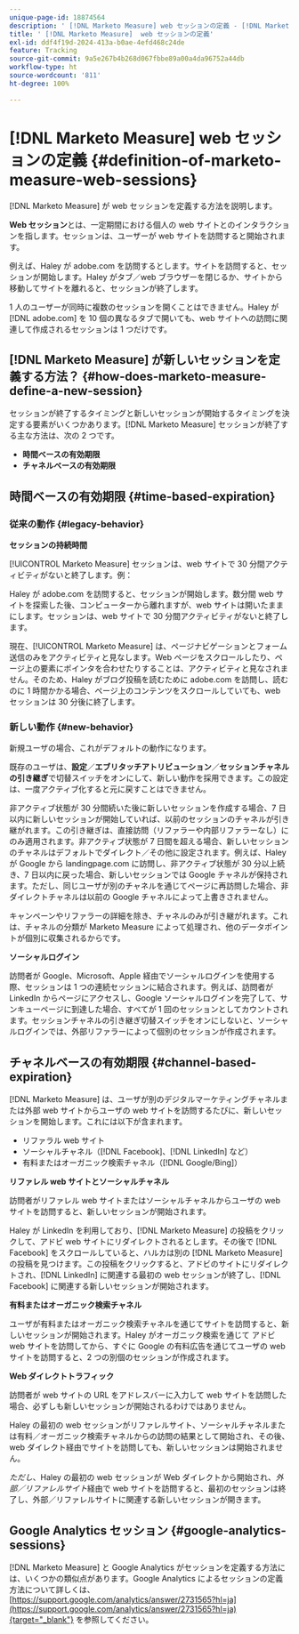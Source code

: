 ```yaml
---
unique-page-id: 18874564
description: ' [!DNL Marketo Measure] web セッションの定義 - [!DNL Marketo Measure]'
title: ' [!DNL Marketo Measure]  web セッションの定義'
exl-id: ddf4f19d-2024-413a-b0ae-4efd468c24de
feature: Tracking
source-git-commit: 9a5e267b4b268d067fbbe89a00a4da96752a44db
workflow-type: ht
source-wordcount: '811'
ht-degree: 100%

---
```


# [!DNL Marketo Measure] web セッションの定義 {#definition-of-marketo-measure-web-sessions}

[!DNL Marketo Measure] が web セッションを定義する方法を説明します。

**Web セッション**&#x200B;とは、一定期間における個人の web サイトとのインタラクションを指します。セッションは、ユーザーが web サイトを訪問すると開始されます。

例えば、Haley が adobe.com を訪問するとします。サイトを訪問すると、セッションが開始します。Haley がタブ／web ブラウザーを閉じるか、サイトから移動してサイトを離れると、セッションが終了します。

1 人のユーザーが同時に複数のセッションを開くことはできません。Haley が [!DNL adobe.com] を 10 個の異なるタブで開いても、web サイトへの訪問に関連して作成されるセッションは 1 つだけです。

## [!DNL Marketo Measure] が新しいセッションを定義する方法？ {#how-does-marketo-measure-define-a-new-session}

セッションが終了するタイミングと新しいセッションが開始するタイミングを決定する要素がいくつかあります。[!DNL Marketo Measure] セッションが終了する主な方法は、次の 2 つです。

* **時間ベースの有効期限**
* **チャネルベースの有効期限**

## 時間ベースの有効期限 {#time-based-expiration}

### 従来の動作 {#legacy-behavior}

**セッションの持続時間**

[!UICONTROL Marketo Measure] セッションは、web サイトで 30 分間アクティビティがないと終了します。例：

Haley が adobe.com を訪問すると、セッションが開始します。数分間 web サイトを探索した後、コンピューターから離れますが、web サイトは開いたままにします。セッションは、web サイトで 30 分間アクティビティがないと終了します。

現在、[!UICONTROL Marketo Measure] は、ページナビゲーションとフォーム送信のみをアクティビティと見なします。Web ページをスクロールしたり、ページ上の要素にポインタを合わせたりすることは、アクティビティと見なされません。そのため、Haley がブログ投稿を読むために adobe.com を訪問し、読むのに 1 時間かかる場合、ページ上のコンテンツをスクロールしていても、web セッションは 30 分後に終了します。

### 新しい動作 {#new-behavior}

新規ユーザの場合、これがデフォルトの動作になります。

既存のユーザは、**設定**／**エブリタッチアトリビューション**／**セッションチャネルの引き継ぎ**&#x200B;で切替スイッチをオンにして、新しい動作を採用できます。この設定は、一度アクティブ化すると元に戻すことはできません。

非アクティブ状態が 30 分間続いた後に新しいセッションを作成する場合、7 日以内に新しいセッションが開始していれば、以前のセッションのチャネルが引き継がれます。この引き継ぎは、直接訪問（リファラーや内部リファラーなし）にのみ適用されます。非アクティブ状態が 7 日間を超える場合、新しいセッションのチャネルはデフォルトでダイレクト／その他に設定されます。例えば、Haley が Google から landingpage.com に訪問し、非アクティブ状態が 30 分以上続き、7 日以内に戻った場合、新しいセッションでは Google チャネルが保持されます。ただし、同じユーザが別のチャネルを通じてページに再訪問した場合、非ダイレクトチャネルは以前の Google チャネルによって上書きされません。

キャンペーンやリファラーの詳細を除き、チャネルのみが引き継がれます。これは、チャネルの分類が Marketo Measure によって処理され、他のデータポイントが個別に収集されるからです。

**ソーシャルログイン**

訪問者が Google、Microsoft、Apple 経由でソーシャルログインを使用する際、セッションは 1 つの連続セッションに結合されます。例えば、訪問者が LinkedIn からページにアクセスし、Google ソーシャルログインを完了して、サンキューページに到達した場合、すべてが 1 回のセッションとしてカウントされます。セッションチャネルの引き継ぎ切替スイッチをオンにしないと、ソーシャルログインでは、外部リファラーによって個別のセッションが作成されます。

## チャネルベースの有効期限 {#channel-based-expiration}

[!DNL Marketo Measure] は、ユーザが別のデジタルマーケティングチャネルまたは外部 web サイトからユーザの web サイトを訪問するたびに、新しいセッションを開始します。これには以下が含まれます。

* リファラル web サイト
* ソーシャルチャネル（[!DNL Facebook]、[!DNL LinkedIn] など）
* 有料またはオーガニック検索チャネル（[!DNL Google/Bing]）

**リファレル web サイトとソーシャルチャネル**

訪問者がリファレル web サイトまたはソーシャルチャネルからユーザの web サイトを訪問すると、新しいセッションが開始されます。

Haley が LinkedIn を利用しており、[!DNL Marketo Measure] の投稿をクリックして、アドビ web サイトにリダイレクトされるとします。その後で [!DNL Facebook] をスクロールしていると、ハルカは別の [!DNL Marketo Measure] の投稿を見つけます。この投稿をクリックすると、アドビのサイトにリダイレクトされ、[!DNL LinkedIn] に関連する最初の web セッションが終了し、[!DNL Facebook] に関連する新しいセッションが開始されます。

**有料またはオーガニック検索チャネル**

ユーザが有料またはオーガニック検索チャネルを通じてサイトを訪問すると、新しいセッションが開始されます。Haley がオーガニック検索を通じて アドビ web サイトを訪問してから、すぐに Google の有料広告を通じてユーザの web サイトを訪問すると、2 つの別個のセッションが作成されます。

**Web ダイレクトトラフィック**

訪問者が web サイトの URL をアドレスバーに入力して web サイトを訪問した場合、必ずしも新しいセッションが開始されるわけではありません。

Haley の最初の web セッションがリファレルサイト、ソーシャルチャネルまたは有料／オーガニック検索チャネルからの訪問の結果として開始され、その後、web ダイレクト経由でサイトを訪問しても、新しいセッションは開始されません。

_ただし_、Haley の最初の web セッションが Web ダイレクトから開始され、_外部／リファレルサイト_&#x200B;経由で web サイトを訪問すると、最初のセッションは終了し、外部／リファレルサイトに関連する新しいセッションが開きます。

## Google Analytics セッション {#google-analytics-sessions}

[!DNL Marketo Measure] と Google Analytics がセッションを定義する方法には、いくつかの類似点があります。Google Analytics によるセッションの定義方法について詳しくは、[https://support.google.com/analytics/answer/2731565?hl=ja](https://support.google.com/analytics/answer/2731565?hl=ja){target="_blank"} を参照してください。
